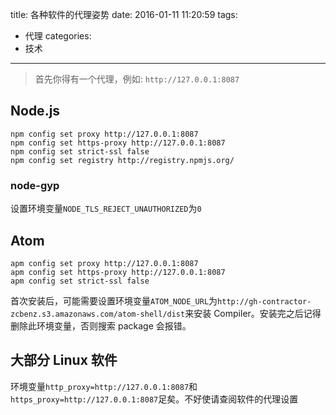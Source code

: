 title: 各种软件的代理姿势
date: 2016-01-11 11:20:59
tags:
- 代理
categories:
- 技术
---

> 首先你得有一个代理，例如: `http://127.0.0.1:8087`

## Node.js

```
npm config set proxy http://127.0.0.1:8087
npm config set https-proxy http://127.0.0.1:8087
npm config set strict-ssl false
npm config set registry http://registry.npmjs.org/
```

### node-gyp

设置环境变量`NODE_TLS_REJECT_UNAUTHORIZED`为`0`

## Atom

```
apm config set proxy http://127.0.0.1:8087
apm config set https-proxy http://127.0.0.1:8087
apm config set strict-ssl false
```

首次安装后，可能需要设置环境变量`ATOM_NODE_URL`为`http://gh-contractor-zcbenz.s3.amazonaws.com/atom-shell/dist`来安装 Compiler。安装完之后记得删除此环境变量，否则搜索 package 会报错。

## 大部分 Linux 软件

环境变量`http_proxy=http://127.0.0.1:8087`和`https_proxy=http://127.0.0.1:8087`足矣。不好使请查阅软件的代理设置
